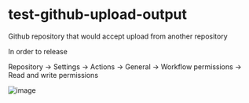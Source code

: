 # test-github-upload-output
Github repository that would accept upload from another repository

In order to release

Repository -> Settings -> Actions -> General -> Workflow permissions -> Read and write permissions

![image](https://github.com/user-attachments/assets/38ad2839-b0f3-40d4-a75f-ea446c5d46f2)
